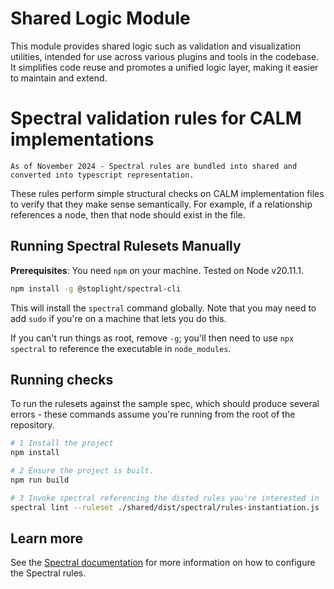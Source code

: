 # Shared Logic Module

This module provides shared logic such as validation and visualization utilities, intended for use across various plugins and tools in the codebase. It simplifies code reuse and promotes a unified logic layer, making it easier to maintain and extend.



# Spectral validation rules for CALM implementations

`As of November 2024 - Spectral rules are bundled into shared and converted into typescript representation. `

These rules perform simple structural checks on CALM implementation files to verify that they make sense semantically.
For example, if a relationship references a node, then that node should exist in the file.

## Running Spectral Rulesets Manually
**Prerequisites**: You need `npm` on your machine.
Tested on Node v20.11.1.

```bash
npm install -g @stoplight/spectral-cli
```

This will install the `spectral` command globally. 
Note that you may need to add `sudo` if you're on a machine that lets you do this. 

If you can't run things as root, remove `-g`; you'll then need to use `npx spectral` to reference the executable in `node_modules`.

## Running checks
To run the rulesets against the sample spec, which should produce several errors - these commands assume you're running from the root of the repository.

```bash
# 1 Install the project
npm install

# 2 Ensure the project is built. 
npm run build

# 3 Invoke spectral referencing the disted rules you're interested in
spectral lint --ruleset ./shared/dist/spectral/rules-instantiation.js ./shared/spectral-examples/bad-rest-api.json
```

## Learn more
See the [Spectral documentation](https://docs.stoplight.io/docs/spectral/674b27b261c3c-overview) for more information on how to configure the Spectral rules.
